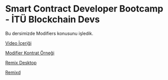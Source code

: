 # Smart Contract Developer Bootcamp - İTÜ Blockchain Devs

Bu dersimizde Modifiers konusunu işledik.

[Video İçeriği](https://www.youtube.com/watch?v=58MDeT4hoig&t=3s)

[Modifier Kontrat Örneği](./Modifiers.sol)

[Remix Desktop](https://github.com/ethereum/remix-desktop/releases)

[Remixd](https://remix-ide.readthedocs.io/en/latest/remixd.html)
